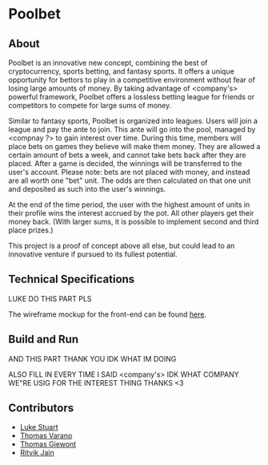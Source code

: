 # Poolbet

## About

Poolbet is an innovative new concept, combining the best of cryptocurrency, sports betting, and fantasy sports. It offers a unique opportunity for bettors to play in a competitive environment without fear of losing large amounts of money. By taking advantage of <company's> powerful framework, Poolbet offers a lossless betting league for friends or competitors to compete for large sums of money. 

Similar to fantasy sports, Poolbet is organized into leagues. Users will join a league and pay the ante to join. This ante will go into the pool, managed by <compnay ?> to gain interest over time. During this time, members will place bets on games they believe will make them money. They are allowed a certain amount of bets a week, and cannot take bets back after they are placed. After a game is decided, the winnings will be transferred to the user's account. Please note: bets are not placed with money, and instead are all worth one "bet" unit. The odds are then calculated on that one unit and deposited as such into the user's winnings. 

At the end of the time period, the user with the highest amount of units in their profile wins the interest accrued by the pot. All other players get their money back. (With larger sums, it is possible to implement second and third place prizes.)

This project is a proof of concept above all else, but could lead to an innovative venture if pursued to its fullest potential. 

## Technical Specifications

LUKE DO THIS PART PLS

The wireframe mockup for the front-end can be found [here](https://github.com/tvarano/pool-bet/blob/master/wireframe.pdf).

## Build and Run

AND THIS PART THANK YOU IDK WHAT IM DOING

ALSO FILL IN EVERY TIME I SAID <company's> IDK WHAT COMPANY WE"RE USIG FOR THE INTEREST THING THANKS <3

## Contributors
- [Luke Stuart](https://github.com/lucstu)
- [Thomas Varano](https://github.com/tvarano)
- [Thomas Giewont](https://github.com/tmgiewont)
- [Ritvik Jain](https://github.com/rtkjn)

